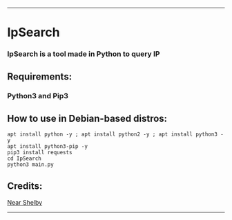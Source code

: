 <hr>
<h1>IpSearch</h2>
<h3>IpSearch is a tool made in Python to query IP</h3>
<h2>Requirements:</h2>
<h3>Python3 and Pip3</h3>
<h2>How to use in Debian-based distros:</h2>

```
apt install python -y ; apt install python2 -y ; apt install python3 -y
apt install python3-pip -y
pip3 install requests
cd IpSearch
python3 main.py
```
<h2>Credits:</h2>

[Near Shelby](https://github.com/nearshelby-yt)
<hr>
